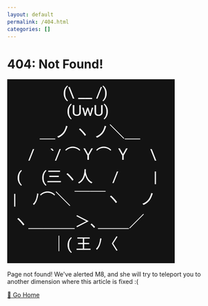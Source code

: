 ```yaml
---
layout: default
permalink: /404.html
categories: []
---
```


# 404: Not Found!

![mad_m8.png](Resources/m8/mad_m8.png)

Page not found! We've alerted M8, and she will try to teleport 
you to another dimension where this article is fixed :(

[🏡 Go Home](index)